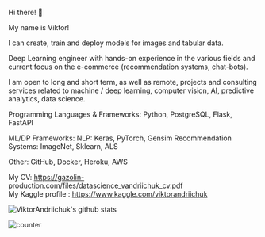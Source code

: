 Hi there! 👋

My name is Viktor!

I can create, train and deploy models for images and tabular data.

Deep Learning engineer with hands-on experience in the various fields and current focus on the e-commerce (recommendation systems, chat-bots).

I am open to long and short term, as well as remote, projects and consulting services related to machine / deep learning, computer vision, AI, predictive analytics, data science.

Programming Languages & Frameworks:
Python, PostgreSQL, Flask, FastAPI

ML/DP Frameworks:
NLP: Keras, PyTorch, Gensim
Recommendation Systems: ImageNet, Sklearn, ALS

Other:
GitHub, Docker, Heroku, AWS

My CV: https://gazolin-production.com/files/datascience_vandriichuk_cv.pdf<br />
My Kaggle profile : https://www.kaggle.com/viktorandriichuk

![ViktorAndriichuk's github stats](https://github-readme-stats.vercel.app/api?username=vvandriichuk&show_icons=true&theme=default)

![counter](https://en9lfhj3jp4fh2n.m.pipedream.net)
